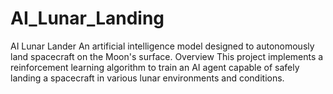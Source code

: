 # AI_Lunar_Landing
AI Lunar Lander An artificial intelligence model designed to autonomously land spacecraft on the Moon's surface. Overview This project implements a reinforcement learning algorithm to train an AI agent capable of safely landing a spacecraft in various lunar environments and conditions.
